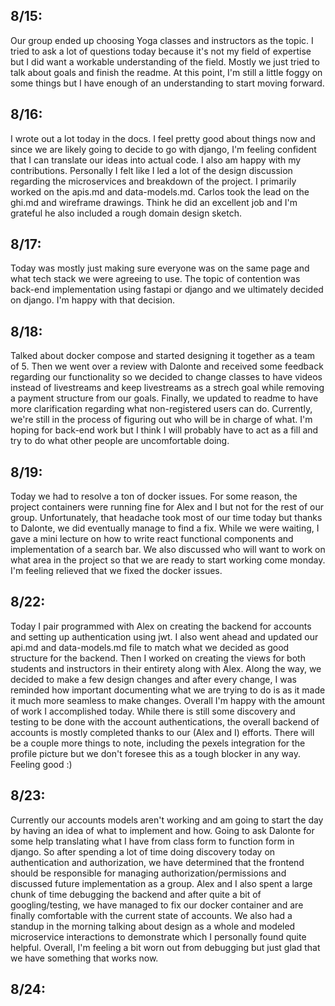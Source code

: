 ## 8/15: 
Our group ended up choosing Yoga classes and instructors as the topic. I tried to ask a lot of questions today because it's not my field of expertise but I did want a workable understanding of the field. Mostly we just tried to talk about goals and finish the readme. At this point, I'm still a little foggy on some things but I have enough of an understanding to start moving forward.

## 8/16: 
I wrote out a lot today in the docs. I feel pretty good about things now and since we are likely going to decide to go with django, I'm feeling confident that I can translate our ideas into actual code. I also am happy with my contributions. Personally I felt like I led a lot of the design discussion regarding the microservices and breakdown of the project. I primarily worked on the apis.md and data-models.md. Carlos took the lead on the ghi.md and wireframe drawings. Think he did an excellent job and I'm grateful he also included a rough domain design sketch.

## 8/17: 
Today was mostly just making sure everyone was on the same page and what tech stack we were agreeing to use. The topic of contention was back-end implementation using fastapi or django and we ultimately decided on django. I'm happy with that decision.

## 8/18: 
Talked about docker compose and started designing it together as a team of 5. Then we went over a review with Dalonte and received some feedback regarding our functionality so we decided to change classes to have videos instead of livestreams and keep livestreams as a strech goal while removing a payment structure from our goals. Finally, we updated to readme to have more clarification regarding what non-registered users can do. Currently, we're still in the process of figuring out who will be in charge of what. I'm hoping for back-end work but I think I will probably have to act as a fill and try to do what other people are uncomfortable doing.

## 8/19:
Today we had to resolve a ton of docker issues. For some reason, the project containers were running fine for Alex and I but not for the rest of our group. Unfortunately, that headache took most of our time today but thanks to Dalonte, we did eventually manage to find a fix. While we were waiting, I gave a mini lecture on how to write react functional components and implementation of a search bar. We also discussed who will want to work on what area in the project so that we are ready to start working come monday. I'm feeling relieved that we fixed the docker issues.

## 8/22:
Today I pair programmed with Alex on creating the backend for accounts and setting up authentication using jwt. I also went ahead and updated our api.md and data-models.md file to match what we decided as good structure for the backend. Then I worked on creating the views for both students and instructors in their entirety along with Alex. Along the way, we decided to make a few design changes and after every change, I was reminded how important documenting what we are trying to do is as it made it much more seamless to make changes. Overall I'm happy with the amount of work I accomplished today. While there is still some discovery and testing to be done with the account authentications, the overall backend of accounts is mostly completed thanks to our (Alex and I) efforts. There will be a couple more things to note, including the pexels integration for the profile picture but we don't foresee this as a tough blocker in any way. Feeling good :) 

## 8/23:
Currently our accounts models aren't working and am going to start the day by having an idea of what to implement and how. Going to ask Dalonte for some help translating what I have from class form to function form in django. So after spending a lot of time doing discovery today on authentication and authorization, we have determined that the frontend should be responsible for managing authorization/permissions and discussed future implementation as a group. Alex and I also spent a large chunk of time debugging the backend and after quite a bit of googling/testing, we have managed to fix our docker container and are finally comfortable with the current state of accounts. We also had a standup in the morning talking about design as a whole and modeled microservice interactions to demonstrate which I personally found quite helpful. Overall, I'm feeling a bit worn out from debugging but just glad that we have something that works now.

## 8/24:
